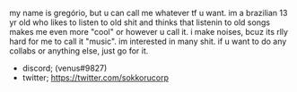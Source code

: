 my name is gregório, but u can call me whatever tf u want.
im a brazilian 13 yr old who likes to listen to old shit and thinks that listenin to old songs makes me even more "cool" or however u call it.
i make noises, bcuz its rlly hard for me to call it "music". im interested in many shit.
if u want to do any collabs or anything else, just go for it.
- discord; (venus#9827)
- twitter; https://twitter.com/sokkorucorp

<!---
SokkoruVirtualCorporation/SokkoruVirtualCorporation is a ✨ special ✨ repository because its `README.md` (this file) appears on your GitHub profile.
You can click the Preview link to take a look at your changes.
--->
